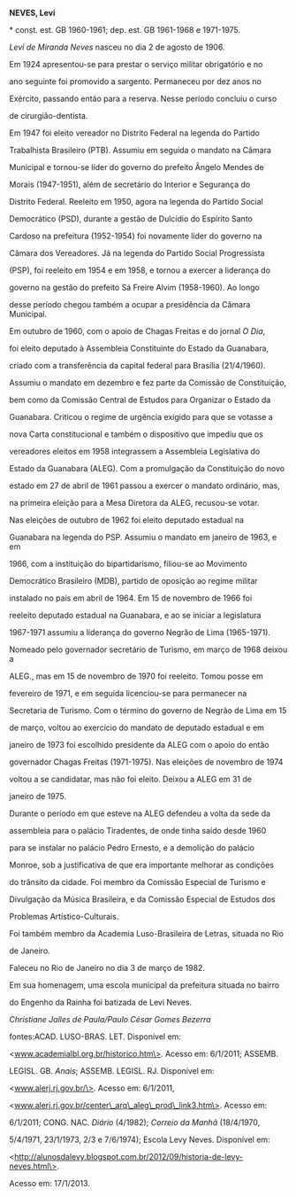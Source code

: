 **NEVES, Levi**



\* const. est. GB 1960-1961; dep. est. GB 1961-1968 e 1971-1975.



*Levi de Miranda Neves* nasceu no dia 2 de agosto de 1906.



Em 1924 apresentou-se para prestar o serviço militar obrigatório e no

ano seguinte foi promovido a sargento. Permaneceu por dez anos no

Exército, passando então para a reserva. Nesse período concluiu o curso

de cirurgião-dentista.



Em 1947 foi eleito vereador no Distrito Federal na legenda do Partido

Trabalhista Brasileiro (PTB). Assumiu em seguida o mandato na Câmara

Municipal e tornou-se líder do governo do prefeito Ângelo Mendes de

Morais (1947-1951), além de secretário do Interior e Segurança do

Distrito Federal. Reeleito em 1950, agora na legenda do Partido Social

Democrático (PSD), durante a gestão de Dulcídio do Espírito Santo

Cardoso na prefeitura (1952-1954) foi novamente líder do governo na

Câmara dos Vereadores. Já na legenda do Partido Social Progressista

(PSP), foi reeleito em 1954 e em 1958, e tornou a exercer a liderança do

governo na gestão do prefeito Sá Freire Alvim (1958-1960). Ao longo

desse período chegou também a ocupar a presidência da Câmara Municipal.



Em outubro de 1960, com o apoio de Chagas Freitas e do jornal *O Dia*,

foi eleito deputado à Assembleia Constituinte do Estado da Guanabara,

criado com a transferência da capital federal para Brasília (21/4/1960).

Assumiu o mandato em dezembro e fez parte da Comissão de Constituição,

bem como da Comissão Central de Estudos para Organizar o Estado da

Guanabara. Criticou o regime de urgência exigido para que se votasse a

nova Carta constitucional e também o dispositivo que impediu que os

vereadores eleitos em 1958 integrassem a Assembleia Legislativa do

Estado da Guanabara (ALEG). Com a promulgação da Constituição do novo

estado em 27 de abril de 1961 passou a exercer o mandato ordinário, mas,

na primeira eleição para a Mesa Diretora da ALEG, recusou-se votar.



Nas eleições de outubro de 1962 foi eleito deputado estadual na

Guanabara na legenda do PSP. Assumiu o mandato em janeiro de 1963, e em

1966, com a instituição do bipartidarismo, filiou-se ao Movimento

Democrático Brasileiro (MDB), partido de oposição ao regime militar

instalado no país em abril de 1964. Em 15 de novembro de 1966 foi

reeleito deputado estadual na Guanabara, e ao se iniciar a legislatura

1967-1971 assumiu a liderança do governo Negrão de Lima (1965-1971).

Nomeado pelo governador secretário de Turismo, em março de 1968 deixou a

ALEG., mas em 15 de novembro de 1970 foi reeleito. Tomou posse em

fevereiro de 1971, e em seguida licenciou-se para permanecer na

Secretaria de Turismo. Com o término do governo de Negrão de Lima em 15

de março, voltou ao exercício do mandato de deputado estadual e em

janeiro de 1973 foi escolhido presidente da ALEG com o apoio do então

governador Chagas Freitas (1971-1975). Nas eleições de novembro de 1974

voltou a se candidatar, mas não foi eleito. Deixou a ALEG em 31 de

janeiro de 1975.



Durante o período em que esteve na ALEG defendeu a volta da sede da

assembleia para o palácio Tiradentes, de onde tinha saído desde 1960

para se instalar no palácio Pedro Ernesto, e a demolição do palácio

Monroe, sob a justificativa de que era importante melhorar as condições

do trânsito da cidade. Foi membro da Comissão Especial de Turismo e

Divulgação da Música Brasileira, e da Comissão Especial de Estudos dos

Problemas Artístico-Culturais.



Foi também membro da Academia Luso-Brasileira de Letras, situada no Rio

de Janeiro.



Faleceu no Rio de Janeiro no dia 3 de março de 1982.



Em sua homenagem, uma escola municipal da prefeitura situada no bairro

do Engenho da Rainha foi batizada de Levi Neves.



*Christiane Jalles de Paula/Paulo César Gomes Bezerra*



fontes:ACAD. LUSO-BRAS. LET. Disponível em:

\<www.academialbl.org.br/historico.htm\>. Acesso em: 6/1/2011; ASSEMB.

LEGISL. GB. *Anais*; ASSEMB. LEGISL. RJ. Disponível em:

\<www.alerj.rj.gov.br/\>. Acesso em: 6/1/2011,

\<www.alerj.rj.gov.br/center\_arq\_aleg\_prod\_link3.htm\>. Acesso em:

6/1/2011; CONG. NAC. *Diário* (4/1982); *Correio da Manhã* (18/4/1970,

5/4/1971, 23/1/1973, 2/3 e 7/6/1974); Escola Levy Neves. Disponível em:

\<http://alunosdalevy.blogspot.com.br/2012/09/historia-de-levy-neves.html\>.

Acesso em: 17/1/2013.

